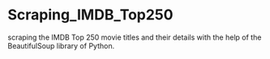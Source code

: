 # Scraping_IMDB_Top250
scraping the IMDB Top 250 movie titles and their details with the help of the BeautifulSoup library of Python. 

